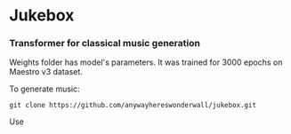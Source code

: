 # Jukebox
### Transformer for classical music generation

Weights folder has model's parameters. It was trained for 3000 epochs on
Maestro v3 dataset.

To generate music:
```
git clone https://github.com/anywayhereswonderwall/jukebox.git
```
Use 